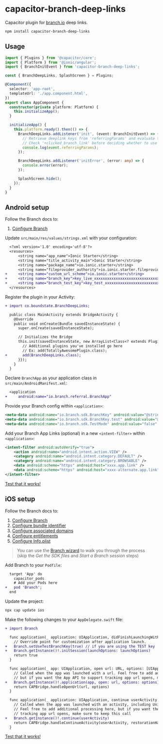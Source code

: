 # capacitor-branch-deep-links

Capacitor plugin for [branch.io](https://branch.io/) deep links.

```sh
npm install capacitor-branch-deep-links
```

## Usage

```typescript
import { Plugins } from '@capacitor/core';
import { Platform } from '@ionic/angular';
import { BranchInitEvent } from 'capacitor-branch-deep-links';

const { BranchDeepLinks, SplashScreen } = Plugins;

@Component({
  selector: 'app-root',
  templateUrl: './app.component.html',
})
export class AppComponent {
  constructor(private platform: Platform) {
    this.initializeApp();
  }

  initializeApp() {
    this.platform.ready().then(() => {
      BranchDeepLinks.addListener('init', (event: BranchInitEvent) => {
        // Retrieve deeplink keys from 'referringParams' and evaluate the values to determine where to route the user
        // Check '+clicked_branch_link' before deciding whether to use your Branch routing logic
        console.log(event.referringParams);
      });

      BranchDeepLinks.addListener('initError', (error: any) => {
        console.error(error);
      });

      SplashScreen.hide();
    });
  }
}
```

## Android setup

Follow the Branch docs to:

1. [Configure Branch](https://docs.branch.io/apps/android/#configure-branch)

Update `src/main/res/values/strings.xml` with your configuration:

```diff
  <?xml version='1.0' encoding='utf-8'?>
  <resources>
      <string name="app_name">Ionic Starter</string>
      <string name="title_activity_main">Ionic Starter</string>
      <string name="package_name">io.ionic.starter</string>
      <string name="fileprovider_authority">io.ionic.starter.fileprovider</string>
+     <string name="custom_url_scheme">io.ionic.starter</string>
+     <string name="branch_key">key_live_xxxxxxxxxxxxxxxxxxxxxxxxxxxxxxxx</string>
+     <string name="branch_test_key">key_test_xxxxxxxxxxxxxxxxxxxxxxxxxxxxxxxx</string>
  </resources>
```

Register the plugin in your Activity:

```diff
+ import co.boundstate.BranchDeepLinks;

  public class MainActivity extends BridgeActivity {
    @Override
    public void onCreate(Bundle savedInstanceState) {
      super.onCreate(savedInstanceState);

      // Initializes the Bridge
      this.init(savedInstanceState, new ArrayList<Class<? extends Plugin>>() {{
        // Additional plugins you've installed go here
        // Ex: add(TotallyAwesomePlugin.class);
+       add(BranchDeepLinks.class);
      }});
    }
  }
```

Declare `BranchApp` as your application class in `src/main/AndroidManifest.xml`:

```diff
  <application
+     android:name="io.branch.referral.BranchApp"
```

Provide your Branch config within `<application>`:
    
```xml
<meta-data android:name="io.branch.sdk.BranchKey" android:value="@string/branch_key" />
<meta-data android:name="io.branch.sdk.BranchKey.test" android:value="@string/branch_test_key" />
<meta-data android:name="io.branch.sdk.TestMode" android:value="false" /> <!-- Set to true to use test key -->
```

Add your Branch App Links (optional) in a new `<intent-filter>` within `<application>`:

```xml
<intent-filter android:autoVerify="true">
    <action android:name="android.intent.action.VIEW" />
    <category android:name="android.intent.category.DEFAULT" />
    <category android:name="android.intent.category.BROWSABLE" />
    <data android:scheme="https" android:host="xxxx.app.link" />
    <data android:scheme="https" android:host="xxxx-alternate.app.link" />
</intent-filter>
```

[Test that it works!](https://docs.branch.io/apps/android/#test-deep-link)

## iOS setup

Follow the Branch docs to:

1. [Configure Branch](https://docs.branch.io/apps/ios/#configure-branch)
2. [Configure bundle identifier](https://docs.branch.io/apps/ios/#configure-bundle-identifier)
3. [Configure associated domains](https://docs.branch.io/apps/ios/#configure-associated-domains)
4. [Configure entitlements](https://docs.branch.io/apps/ios/#configure-entitlements)
5. [Configure Info.plist](https://docs.branch.io/apps/ios/#configure-infoplist)

> You can use the [Branch wizard](https://dashboard.branch.io/start/existing-users/ios) to walk you through the process  
  (skip the *Get the SDK files* and *Start a Branch session* steps)

Add Branch to your `Podfile`:

```diff
  target 'App' do
    capacitor_pods
    # Add your Pods here
+   pod 'Branch';
  end
```

Update the project:

```bash
npx cap update ios
```

Make the following changes to your `AppDelegate.swift` file:

```diff
+ import Branch

  func application(_ application: UIApplication, didFinishLaunchingWithOptions launchOptions: [UIApplicationLaunchOptionsKey: Any]?) -> Bool {
    // Override point for customization after application launch.
+   Branch.setUseTestBranchKey(true) // if you are using the TEST key
+   Branch.getInstance()!.initSession(launchOptions: launchOptions)
    return true
  }

  func application(_ app: UIApplication, open url: URL, options: [UIApplication.OpenURLOptionsKey : Any] = [:]) -> Bool {
    // Called when the app was launched with a url. Feel free to add additional processing here,
    // but if you want the App API to support tracking app url opens, make sure to keep this call
+   Branch.getInstance()!.application(app, open: url, options: options)
    return CAPBridge.handleOpenUrl(url, options)
  }

  func application(_ application: UIApplication, continue userActivity: NSUserActivity, restorationHandler: @escaping ([UIUserActivityRestoring]?) -> Void) -> Bool {
    // Called when the app was launched with an activity, including Universal Links.
    // Feel free to add additional processing here, but if you want the App API to support
    // tracking app url opens, make sure to keep this call
+   Branch.getInstance()!.continue(userActivity)
    return CAPBridge.handleContinueActivity(userActivity, restorationHandler)
  }
```

[Test that it works!](https://docs.branch.io/apps/ios/#test-deep-link)
